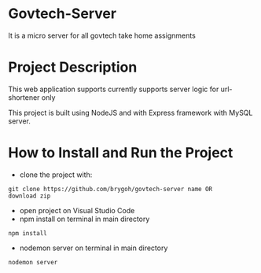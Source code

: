 # Govtech-Server
It is a micro server for all govtech take home assignments

# Project Description
This web application supports currently supports server logic for url-shortener only

This project is built using NodeJS and with Express framework with MySQL server.

# How to Install and Run the Project
- clone the project with:
```
git clone https://github.com/brygoh/govtech-server name OR
download zip
```
- open project on Visual Studio Code
- npm install on terminal in main directory
```
npm install
```
- nodemon server on terminal in main directory
```
nodemon server
```
